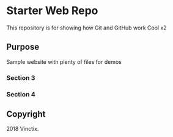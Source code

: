 # Starter Web Repo

This repository is for showing how Git and GitHub work
Cool x2
## Purpose

Sample website with plenty of files for demos

### Section 3

### Section 4

## Copyright

2018 Vinctix.

